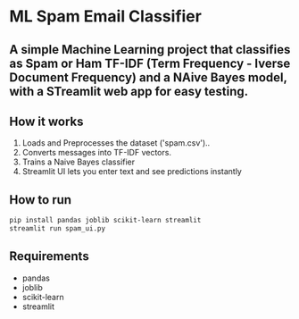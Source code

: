 # ML Spam Email Classifier

A simple Machine Learning project that classifies as **Spam** or **Ham** TF-IDF (Term Frequency - Iverse Document Frequency) and a NAive Bayes model, with a STreamlit web app for easy testing.
---
## How it works
1. Loads and Preprocesses the dataset ('spam.csv')..
2. Converts messages into TF-IDF vectors.
3. Trains a Naive Bayes classifier
4. Streamlit UI lets you enter text and see predictions instantly

## How to run
```bash
pip install pandas joblib scikit-learn streamlit
streamlit run spam_ui.py
```
## Requirements
- pandas
- joblib
- scikit-learn
- streamlit
